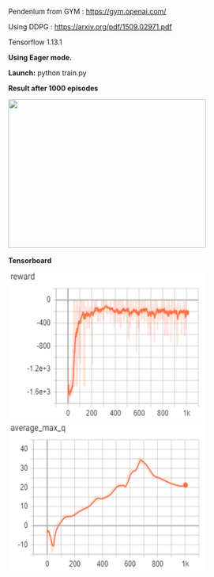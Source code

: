 
Pendenlum from GYM : https://gym.openai.com/

Using DDPG : https://arxiv.org/pdf/1509.02971.pdf

Tensorflow 1.13.1

**Using Eager mode.**

**Launch:**
python train.py

**Result after 1000 episodes**

<img src="https://github.com/Gouet/DDPG_PendulumV1/blob/master/pendulum_works.gif" width="400" height="300">

**Tensorboard**

<img src="https://github.com/Gouet/DDPG_PendulumV1/blob/master/images/rewards.PNG" width="400" height="300">

<img src="https://github.com/Gouet/DDPG_PendulumV1/blob/master/images/average_q_max.PNG" width="400" height="300">
